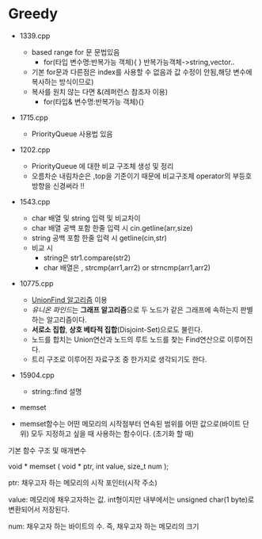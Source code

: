 # Greedy
-   1339.cpp
    -   based range for 문 문법있음
        -   for(타입 변수명:반복가능 객체){ }  반복가능객체->string,vector..
    -   기본 for문과 다른점은 index를 사용할 수 없음과 값 수정이 안됨,해당 변수에 복사하는 방식이므로)
    -   복사를 원치 않는 다면 &(레퍼런스 참조자 이용)
        - for(타입& 변수명:반복가능 객체){}   
-   1715.cpp
    -   PriorityQueue 사용법 있음

-   1202.cpp
    -   PriorityQueue 에 대한 비교 구조체 생성 및 정리
    -   오름차순 내림차순은 ,top을 기준이기 때문에 비교구조체 operator의  부등호 방향을 신경써라 !!

-   1543.cpp 
    -   char 배열 및 string 입력 및 비교차이
    -   char 배열 공백 포함 한줄 입력 시 cin.getline(arr,size)
    -   string 공백 포함 한줄 입력 시 getline(cin,str)
    -   비교 시
        -   string은 str1.compare(str2)
        -   char 배열은 , strcmp(arr1,arr2) or strncmp(arr1,arr2)
-   10775.cpp
    -   [UnionFind 알고리즘](https://ip99202.github.io/posts/%EC%9C%A0%EB%8B%88%EC%98%A8-%ED%8C%8C%EC%9D%B8%EB%93%9C(Union-Find)/#:~:text=%EC%9C%A0%EB%8B%88%EC%98%A8%20%ED%8C%8C%EC%9D%B8%EB%93%9C%EB%8A%94%20%EA%B7%B8%EB%9E%98%ED%94%84%20%EC%95%8C%EA%B3%A0%EB%A6%AC%EC%A6%98,%EC%B0%BE%EB%8A%94%20Find%EC%97%B0%EC%82%B0%EC%9C%BC%EB%A1%9C%20%EC%9D%B4%EB%A3%A8%EC%96%B4%EC%A7%84%EB%8B%A4.) 이용 
    -   *유니온 파인드*는 **그래프 알고리즘**으로 두 노드가 같은 그래프에 속하는지 판별하는 알고리즘이다.
    -   **서로소 집합**, **상호 베타적 집합**(Disjoint-Set)으로도 불린다.
    -   노드를 합치는 Union연산과 노드의 루트 노드를 찾는 Find연산으로 이루어진다.
    -   트리 구조로 이루어진 자료구조 중 한가지로 생각되기도 한다.
- 15904.cpp
  - string::find 설명   
- memset
-   memset함수는 어떤 메모리의 시작점부터 연속된 범위를 어떤 값으로(바이트 단위) 모두 지정하고 싶을 때 사용하는 함수이다. (초기화 할 때)


 기본 함수 구조 및 매개변수

 void * memset ( void * ptr, int value, size_t num );

 ptr: 채우고자 하는 메모리의 시작 포인터(시작 주소)

 value: 메모리에 채우고자하는 값. int형이지만 내부에서는 unsigned char(1 byte)로 변환되어서 저장된다.

num: 채우고자 하는 바이트의 수. 즉, 채우고자 하는 메모리의 크기
    
